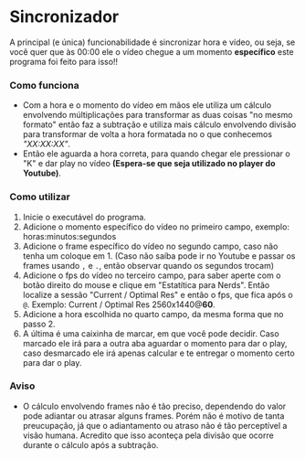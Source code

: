 
# Sincronizador
A principal (e única) funcionabilidade é sincronizar hora e vídeo, ou seja, se você quer que às 00:00 ele o vídeo chegue a um momento **específico** este programa foi feito para isso!!

### Como funciona
- Com a hora e o momento do vídeo em mãos ele utiliza um cálculo envolvendo múltiplicações para transformar as duas coisas "no mesmo formato" então faz a subtração e utiliza mais cálculo envolvendo divisão para transformar de volta a hora formatada no o que conhecemos *"XX:XX:XX"*.
- Então ele aguarda a hora correta, para quando chegar ele pressionar o "K" e dar play no vídeo **(Espera-se que seja utilizado no player do Youtube)**.

### Como utilizar
1. Inicie o executável do programa.
2. Adicione o momento específico do vídeo no primeiro campo, exemplo: horas:minutos:segundos
3. Adicione o frame específico do vídeo no segundo campo, caso não tenha um coloque em 1. (Caso não saíba pode ir no Youtube e passar os frames usando `,` e `.`, então observar quando os segundos trocam)
4. Adicione o fps do vídeo no terceiro campo, para saber aperte com o botão direito do mouse e clique em "Estatítica para Nerds". Então localize a sessão "Current / Optimal Res" e então o fps, que fica após o `@`. Exemplo: Current / Optimal Res 2560x1440@**60**.
5. Adicione a hora escolhida no quarto campo, da mesma forma que no passo 2.
6. A última é uma caixinha de marcar, em que você pode decidir. Caso marcado ele irá para a outra aba aguardar o momento para dar o play, caso desmarcado ele irá apenas calcular e te entregar o momento certo para dar o play.

### Aviso
- O cálculo envolvendo frames não é tão preciso, dependendo do valor pode adiantar ou atrasar alguns frames. Porém não é motivo de tanta preucupação, já que o adiantamento ou atraso não é tão perceptível a visão humana. Acredito que isso aconteça pela divisão que ocorre durante o cálculo após a subtração.
